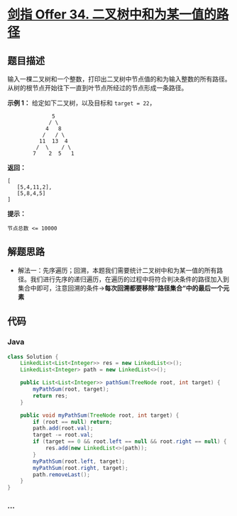 # [剑指 Offer 34. 二叉树中和为某一值的路径](https://leetcode-cn.com/problems/er-cha-shu-zhong-he-wei-mou-yi-zhi-de-lu-jing-lcof/)

## 题目描述

输入一棵二叉树和一个整数，打印出二叉树中节点值的和为输入整数的所有路径。从树的根节点开始往下一直到叶节点所经过的节点形成一条路径。

**示例 1：**
给定如下二叉树，以及目标和 `target = 22`，

```
              5
             / \
            4   8
           /   / \
          11  13  4
         /  \    / \
        7    2  5   1
```

**返回：**

```
[
   [5,4,11,2],
   [5,8,4,5]
]
```

**提示：**

```
节点总数 <= 10000
```

## 解题思路

- 解法一：先序遍历；回溯，本题我们需要统计二叉树中和为某一值的所有路径。我们进行先序的递归遍历，在遍历的过程中将符合判决条件的路径加入到集合中即可，注意回溯的条件->**每次回溯都要移除”路径集合“中的最后一个元素**


## 代码

<!-- tabs:start -->

### **Java**

```java
class Solution {
    LinkedList<List<Integer>> res = new LinkedList<>();
    LinkedList<Integer> path = new LinkedList<>();

    public List<List<Integer>> pathSum(TreeNode root, int target) {
        myPathSum(root, target);
        return res;
    }

    public void myPathSum(TreeNode root, int target) {
        if (root == null) return;
        path.add(root.val);
        target -= root.val;
        if (target == 0 && root.left == null && root.right == null) {
            res.add(new LinkedList<>(path));
        }
        myPathSum(root.left, target);
        myPathSum(root.right, target);
        path.removeLast();
    }
}
```


### **...**

```

```

<!-- tabs:end -->
